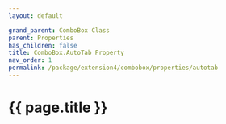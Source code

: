 ```yaml
---
layout: default

grand_parent: ComboBox Class
parent: Properties
has_children: false
title: ComboBox.AutoTab Property
nav_order: 1
permalink: /package/extension4/combobox/properties/autotab
---
```

# {{ page.title }}
